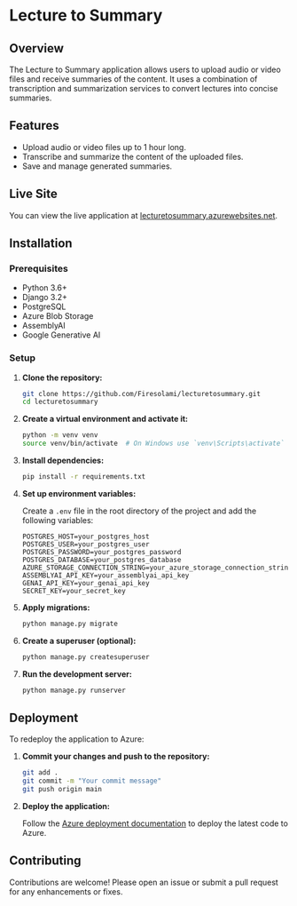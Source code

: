 # Lecture to Summary

## Overview

The Lecture to Summary application allows users to upload audio or video files and receive summaries of the content. It uses a combination of transcription and summarization services to convert lectures into concise summaries.

## Features

- Upload audio or video files up to 1 hour long.
- Transcribe and summarize the content of the uploaded files.
- Save and manage generated summaries.

## Live Site

You can view the live application at [lecturetosummary.azurewebsites.net](https://lecturetosummary.azurewebsites.net).

## Installation

### Prerequisites

- Python 3.6+
- Django 3.2+
- PostgreSQL
- Azure Blob Storage
- AssemblyAI
- Google Generative AI

### Setup

1. **Clone the repository:**

   ```bash
   git clone https://github.com/Firesolami/lecturetosummary.git
   cd lecturetosummary
   ```

2. **Create a virtual environment and activate it:**

   ```bash
   python -m venv venv
   source venv/bin/activate  # On Windows use `venv\Scripts\activate`
   ```

3. **Install dependencies:**

   ```bash
   pip install -r requirements.txt
   ```

4. **Set up environment variables:**

   Create a `.env` file in the root directory of the project and add the following variables:

   ```plaintext
   POSTGRES_HOST=your_postgres_host
   POSTGRES_USER=your_postgres_user
   POSTGRES_PASSWORD=your_postgres_password
   POSTGRES_DATABASE=your_postgres_database
   AZURE_STORAGE_CONNECTION_STRING=your_azure_storage_connection_string
   ASSEMBLYAI_API_KEY=your_assemblyai_api_key
   GENAI_API_KEY=your_genai_api_key
   SECRET_KEY=your_secret_key
   ```

5. **Apply migrations:**

   ```bash
   python manage.py migrate
   ```

6. **Create a superuser (optional):**

   ```bash
   python manage.py createsuperuser
   ```

7. **Run the development server:**

   ```bash
   python manage.py runserver
   ```

## Deployment

To redeploy the application to Azure:

1. **Commit your changes and push to the repository:**

   ```bash
   git add .
   git commit -m "Your commit message"
   git push origin main
   ```

2. **Deploy the application:**

   Follow the [Azure deployment documentation](https://docs.microsoft.com/en-us/azure/app-service/quickstart-python) to deploy the latest code to Azure.

## Contributing

Contributions are welcome! Please open an issue or submit a pull request for any enhancements or fixes.
